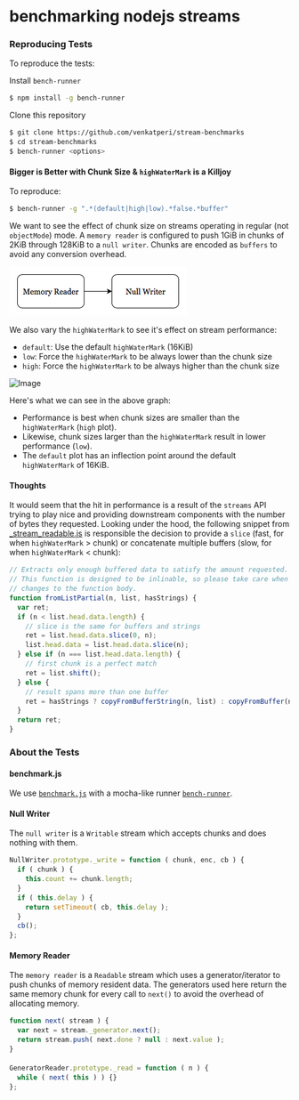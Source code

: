 # benchmarking nodejs streams

### Reproducing Tests
To reproduce the tests:

Install `bench-runner`
```bash
$ npm install -g bench-runner

```

Clone this repository
```bash
$ git clone https://github.com/venkatperi/stream-benchmarks
$ cd stream-benchmarks
$ bench-runner <options>
```

#### Bigger is Better with Chunk Size & `highWaterMark` is a Killjoy

To reproduce:
```bash
$ bench-runner -g ".*(default|high|low).*false.*buffer"
```

We want to see the effect of chunk size on streams operating in regular (not `objectMode`) mode. A `memory reader` is configured to push 1GiB in chunks of 2KiB through 128KiB to a `null writer`. Chunks are encoded as `buffers` to avoid any conversion overhead.

![mem to null](https://raw.githubusercontent.com/venkatperi/stream-benchmarks/master/img/mem-to-null.png)

We also vary the `highWaterMark` to see it's effect on stream performance:
* `default`: Use the default `highWaterMark` (16KiB)
* `low`: Force the `highWaterMark` to be always lower than the chunk size
* `high`: Force the `highWaterMark` to be always higher than the chunk size

![Image](https://plot.ly/~venkatperi/42.png?share_key=awtG8lMNLpAIYNFjVJtAvC")

Here's what we can see in the above graph:
* Performance is best when chunk sizes are smaller than the `highWaterMark` (`high` plot).
* Likewise, chunk sizes larger than the `highWaterMark`  result in lower performance (`low`).
* The `default` plot has an inflection point around the default `highWaterMark` of 16KiB.

#### Thoughts
It would seem that the hit in performance is a result of the `streams` API trying to play nice and providing downstream components with the number of bytes they requested. Looking under the hood, the following snippet from [\_stream_readable.js](https://github.com/nodejs/readable-stream/blob/master/lib/_stream_readable.js) is responsible the decision to provide a `slice` (fast, for when `highWaterMark` > chunk) or concatenate multiple buffers (slow, for when `highWaterMark` < chunk):
```javascript
// Extracts only enough buffered data to satisfy the amount requested.
// This function is designed to be inlinable, so please take care when making
// changes to the function body.
function fromListPartial(n, list, hasStrings) {
  var ret;
  if (n < list.head.data.length) {
    // slice is the same for buffers and strings
    ret = list.head.data.slice(0, n);
    list.head.data = list.head.data.slice(n);
  } else if (n === list.head.data.length) {
    // first chunk is a perfect match
    ret = list.shift();
  } else {
    // result spans more than one buffer
    ret = hasStrings ? copyFromBufferString(n, list) : copyFromBuffer(n, list);
  }
  return ret;
}
```

### About the Tests
#### benchmark.js
We use [`benchmark.js`](http://www.benchmarkjs.com) with a mocha-like runner
[`bench-runner`](https://www.npmjs.com/package/bench-runner).

#### Null Writer
The `null writer` is a `Writable` stream which accepts chunks and does nothing with them.
```javascript
NullWriter.prototype._write = function ( chunk, enc, cb ) {
  if ( chunk ) {
    this.count += chunk.length;
  }
  if ( this.delay ) {
    return setTimeout( cb, this.delay );
  }
  cb();
};
```

#### Memory Reader
The `memory reader` is a `Readable` stream which uses a generator/iterator to push chunks of memory resident data. The generators used here return the same memory chunk for every call to `next()` to avoid the overhead of allocating memory.

```javascript
function next( stream ) {
  var next = stream._generator.next();
  return stream.push( next.done ? null : next.value );
}

GeneratorReader.prototype._read = function ( n ) {
  while ( next( this ) ) {}
};
```
